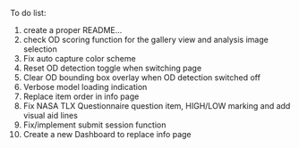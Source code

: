 To do list:
1. create a proper README...
2. check OD scoring function for the gallery view and analysis image selection
3. Fix auto capture color scheme
4. Reset OD detection toggle when switching page
5. Clear OD bounding box overlay when OD detection switched off
6. Verbose model loading indication
7. Replace item order in info page
8. Fix NASA TLX Questionnaire question item, HIGH/LOW marking and add visual aid lines
9. Fix/implement submit session function
10. Create a new Dashboard to replace info page
